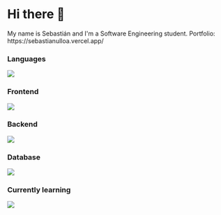 <h1>Hi there 👋</h1>
My name is Sebastián and I'm a Software Engineering student.
Portfolio: https://sebastianulloa.vercel.app/

<div>
  <h3>Languages</h3>
  <a href="https://skillicons.dev">
    <img src="https://skillicons.dev/icons?i=js,ts,cs,java,dart,py" />
  </a>
</div>

<div>
  <h3>Frontend</h3>
  <a href="https://skillicons.dev">
    <img src="https://skillicons.dev/icons?i=html,css,bootstrap,tailwind,react,next,angular,astro" />
  </a>
</div>
<div>
  <h3>Backend</h3>
  <a href="https://skillicons.dev">
    <img src="https://skillicons.dev/icons?i=nodejs,express,nest,php,dotnet" />
  </a>
</div>
<div>
  <h3>Database</h3>
  <a href="https://skillicons.dev">
    <img src="https://skillicons.dev/icons?i=mysql,mongo" />
  </a>
</div>
<div>
  <h3>Currently learning</h3>
  <a href="https://skillicons.dev">
    <img src="https://skillicons.dev/icons?i=docker,flutter" />
  </a>
</div>
